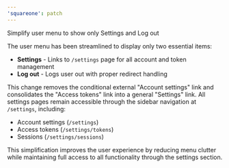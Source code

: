 ```yaml
---
'squareone': patch
---
```


Simplify user menu to show only Settings and Log out

The user menu has been streamlined to display only two essential items:
- **Settings** - Links to `/settings` page for all account and token management
- **Log out** - Logs user out with proper redirect handling

This change removes the conditional external "Account settings" link and consolidates the "Access tokens" link into a general "Settings" link. All settings pages remain accessible through the sidebar navigation at `/settings`, including:
- Account settings (`/settings`)
- Access tokens (`/settings/tokens`)
- Sessions (`/settings/sessions`)

This simplification improves the user experience by reducing menu clutter while maintaining full access to all functionality through the settings section.
